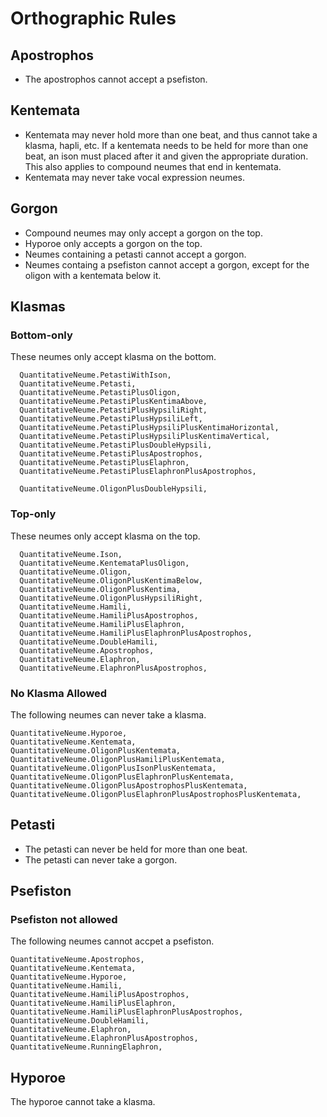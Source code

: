 # Orthographic Rules

## Apostrophos

- The apostrophos cannot accept a psefiston.

## Kentemata

- Kentemata may never hold more than one beat, and thus cannot take a klasma, hapli, etc. If a kentemata needs to be held for more than one beat, an ison must placed after it and given the appropriate duration. This also applies to compound neumes that end in kentemata.
- Kentemata may never take vocal expression neumes.

## Gorgon

- Compound neumes may only accept a gorgon on the top.
- Hyporoe only accepts a gorgon on the top.
- Neumes containing a petasti cannot accept a gorgon.
- Neumes containg a psefiston cannot accept a gorgon, except for the oligon with a kentemata below it.

## Klasmas

### Bottom-only

These neumes only accept klasma on the bottom.

```
  QuantitativeNeume.PetastiWithIson,
  QuantitativeNeume.Petasti,
  QuantitativeNeume.PetastiPlusOligon,
  QuantitativeNeume.PetastiPlusKentimaAbove,
  QuantitativeNeume.PetastiPlusHypsiliRight,
  QuantitativeNeume.PetastiPlusHypsiliLeft,
  QuantitativeNeume.PetastiPlusHypsiliPlusKentimaHorizontal,
  QuantitativeNeume.PetastiPlusHypsiliPlusKentimaVertical,
  QuantitativeNeume.PetastiPlusDoubleHypsili,
  QuantitativeNeume.PetastiPlusApostrophos,
  QuantitativeNeume.PetastiPlusElaphron,
  QuantitativeNeume.PetastiPlusElaphronPlusApostrophos,

  QuantitativeNeume.OligonPlusDoubleHypsili,
```

### Top-only

These neumes only accept klasma on the top.

```
  QuantitativeNeume.Ison,
  QuantitativeNeume.KentemataPlusOligon,
  QuantitativeNeume.Oligon,
  QuantitativeNeume.OligonPlusKentimaBelow,
  QuantitativeNeume.OligonPlusKentima,
  QuantitativeNeume.OligonPlusHypsiliRight,
  QuantitativeNeume.Hamili,
  QuantitativeNeume.HamiliPlusApostrophos,
  QuantitativeNeume.HamiliPlusElaphron,
  QuantitativeNeume.HamiliPlusElaphronPlusApostrophos,
  QuantitativeNeume.DoubleHamili,
  QuantitativeNeume.Apostrophos,
  QuantitativeNeume.Elaphron,
  QuantitativeNeume.ElaphronPlusApostrophos,
```

### No Klasma Allowed

The following neumes can never take a klasma.

```
QuantitativeNeume.Hyporoe,
QuantitativeNeume.Kentemata,
QuantitativeNeume.OligonPlusKentemata,
QuantitativeNeume.OligonPlusHamiliPlusKentemata,
QuantitativeNeume.OligonPlusIsonPlusKentemata,
QuantitativeNeume.OligonPlusElaphronPlusKentemata,
QuantitativeNeume.OligonPlusApostrophosPlusKentemata,
QuantitativeNeume.OligonPlusElaphronPlusApostrophosPlusKentemata,
```

## Petasti

- The petasti can never be held for more than one beat.
- The petasti can never take a gorgon.

## Psefiston

### Psefiston not allowed

The following neumes cannot accpet a psefiston.

```
QuantitativeNeume.Apostrophos,
QuantitativeNeume.Kentemata,
QuantitativeNeume.Hyporoe,
QuantitativeNeume.Hamili,
QuantitativeNeume.HamiliPlusApostrophos,
QuantitativeNeume.HamiliPlusElaphron,
QuantitativeNeume.HamiliPlusElaphronPlusApostrophos,
QuantitativeNeume.DoubleHamili,
QuantitativeNeume.Elaphron,
QuantitativeNeume.ElaphronPlusApostrophos,
QuantitativeNeume.RunningElaphron,
```

## Hyporoe

The hyporoe cannot take a klasma.
